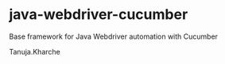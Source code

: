 # java-webdriver-cucumber

Base framework for Java Webdriver automation with Cucumber

Tanuja.Kharche
